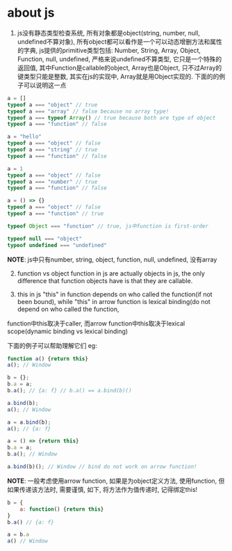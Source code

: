 # about js
1. js没有静态类型检查系统, 所有对象都是object(string, number, null, undefined不算对象), 所有object都可以看作是一个可以动态增删方法和属性的字典, js提供的primitive类型包括: Number, String, Array, Object, Function, null, undefined, 严格来说undefined不算类型, 它只是一个特殊的返回值, 其中Function是callable的object, Array也是Object, 只不过Array的键类型只能是整数, 其实在js的实现中, Array就是用Object实现的. 下面的的例子可以说明这一点
```javascript
a = []
typeof a === "object" // true
typeof a === "array" // false because no array type!
typeof a === typeof Array() // true because both are type of object
typeof a === "function" // false

a = "hello"
typeof a === "object" // false
typeof a === "string" // true
typeof a === "function" // false

a = 1
typeof a === "object" // false
typeof a === "number" // true
typeof a === "function" // false

a = () => {}
typeof a === "object" // false
typeof a === "function" // true

typeof Object === "function" // true, js中function is first-order 

typeof null === "object"
typeof undefined === "undefined" 
```
**NOTE**: js中只有number, string, object, function, null, undefined, 没有array

2. function vs object
function in js are actually objects in js, the only difference that function objects have is that they are callable.

3. this in js
"this" in function depends on who called the function(if not been bound), while "this" in arrow function is lexical binding(do not depend on who called the function,

function中this取决于caller, 而arrow function中this取决于lexical scope(dynamic binding vs lexical binding)

下面的例子可以帮助理解它们
eg:
```javascript
function a() {return this}
a(); // Window

b = {}; 
b.a = a;
b.a(); // {a: f} // b.a() == a.bind(b)()

a.bind(b);
a(); // Window

a = a.bind(b); 
a(); // {a: f} 

a = () => {return this}
b.a = a;
b.a(); // Window

a.bind(b)(); // Window // bind do not work on arrow function!
```

**NOTE**: 一般考虑使用arrow function, 如果是为object定义方法, 使用function, 但如果传递该方法时, 需要谨慎, 如下, 将方法作为值传递时, 记得绑定this!
```javascript
b = {
    a: function() {return this}
}
b.a() // {a: f}

a = b.a
a() // Window
```
